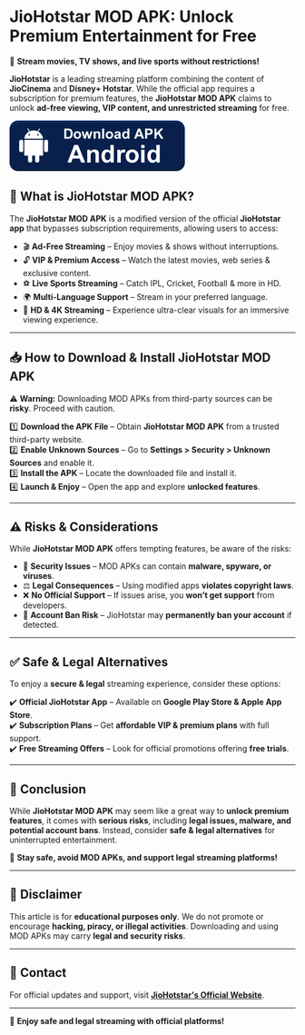 # JioHotstar MOD APK: Unlock Premium Entertainment for Free  

🚀 **Stream movies, TV shows, and live sports without restrictions!**  

**JioHotstar** is a leading streaming platform combining the content of **JioCinema** and **Disney+ Hotstar**. While the official app requires a subscription for premium features, the **JioHotstar MOD APK** claims to unlock **ad-free viewing, VIP content, and unrestricted streaming** for free.  

[![Download APK](https://raw.githubusercontent.com/ArunBalajiR/Udemy-Free-Course-App/main/Images/apk_btn.png)](https://modsofapk.com/)

## 📌 What is JioHotstar MOD APK?  

The **JioHotstar MOD APK** is a modified version of the official **JioHotstar app** that bypasses subscription requirements, allowing users to access:  

- 🎬 **Ad-Free Streaming** – Enjoy movies & shows without interruptions.  
- 🔓 **VIP & Premium Access** – Watch the latest movies, web series & exclusive content.  
- ⚽ **Live Sports Streaming** – Catch IPL, Cricket, Football & more in HD.  
- 🌍 **Multi-Language Support** – Stream in your preferred language.  
- 🎥 **HD & 4K Streaming** – Experience ultra-clear visuals for an immersive viewing experience.  

---

## 📥 How to Download & Install JioHotstar MOD APK  

⚠️ **Warning:** Downloading MOD APKs from third-party sources can be **risky**. Proceed with caution.  

1️⃣ **Download the APK File** – Obtain **JioHotstar MOD APK** from a trusted third-party website.  
2️⃣ **Enable Unknown Sources** – Go to **Settings > Security > Unknown Sources** and enable it.  
3️⃣ **Install the APK** – Locate the downloaded file and install it.  
4️⃣ **Launch & Enjoy** – Open the app and explore **unlocked features**.  

---

## ⚠️ Risks & Considerations  

While **JioHotstar MOD APK** offers tempting features, be aware of the risks:  

- 🚨 **Security Issues** – MOD APKs can contain **malware, spyware, or viruses**.  
- ⚖️ **Legal Consequences** – Using modified apps **violates copyright laws**.  
- ❌ **No Official Support** – If issues arise, you **won’t get support** from developers.  
- 🚫 **Account Ban Risk** – JioHotstar may **permanently ban your account** if detected.  

---

## ✅ Safe & Legal Alternatives  

To enjoy a **secure & legal** streaming experience, consider these options:  

✔️ **Official JioHotstar App** – Available on **Google Play Store & Apple App Store**.  
✔️ **Subscription Plans** – Get **affordable VIP & premium plans** with full support.  
✔️ **Free Streaming Offers** – Look for official promotions offering **free trials**.  

---

## 📢 Conclusion  

While **JioHotstar MOD APK** may seem like a great way to **unlock premium features**, it comes with **serious risks**, including **legal issues, malware, and potential account bans**. Instead, consider **safe & legal alternatives** for uninterrupted entertainment.  

🚨 **Stay safe, avoid MOD APKs, and support legal streaming platforms!**  

---

## 📜 Disclaimer  

This article is for **educational purposes only**. We do not promote or encourage **hacking, piracy, or illegal activities**. Downloading and using MOD APKs may carry **legal and security risks**.  

---

## 📩 Contact  

For official updates and support, visit **[JioHotstar's Official Website](#)**.  

---

🚀 **Enjoy safe and legal streaming with official platforms!**
